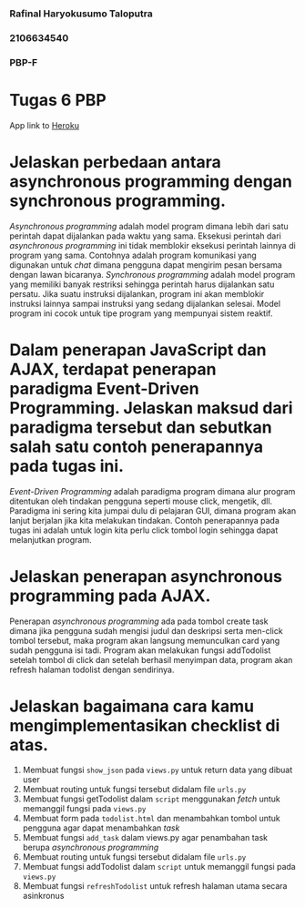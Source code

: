 ### Rafinal Haryokusumo Taloputra
### 2106634540
### PBP-F

# Tugas 6 PBP

App link to [Heroku](https://fikri-belum-sembuh.herokuapp.com/todolist/login/)

# Jelaskan perbedaan antara asynchronous programming dengan synchronous programming.
_Asynchronous programming_ adalah model program dimana lebih dari satu perintah dapat dijalankan pada waktu yang sama. Eksekusi perintah dari _asynchronous programming_ ini tidak memblokir eksekusi perintah lainnya di program yang sama. Contohnya adalah program komunikasi yang digunakan untuk _chat_ dimana pengguna dapat mengirim pesan bersama dengan lawan bicaranya. _Synchronous programming_ adalah model program yang memiliki banyak restriksi sehingga perintah harus dijalankan satu persatu. Jika suatu instruksi dijalankan, program ini akan memblokir instruksi lainnya sampai instruksi yang sedang dijalankan selesai. Model program ini cocok untuk tipe program yang mempunyai sistem reaktif.

# Dalam penerapan JavaScript dan AJAX, terdapat penerapan paradigma Event-Driven Programming. Jelaskan maksud dari paradigma tersebut dan sebutkan salah satu contoh penerapannya pada tugas ini.
_Event-Driven Programming_ adalah paradigma program dimana alur program ditentukan oleh tindakan pengguna seperti mouse click, mengetik, dll. Paradigma ini sering kita jumpai dulu di pelajaran GUI, dimana program akan lanjut berjalan jika kita melakukan tindakan. Contoh penerapannya pada tugas ini adalah untuk login kita perlu click tombol login sehingga dapat melanjutkan program.

# Jelaskan penerapan asynchronous programming pada AJAX.
Penerapan _asynchronous programming_ ada pada tombol create task dimana jika pengguna sudah mengisi judul dan deskripsi serta men-click tombol tersebut, maka program akan langsung memunculkan card yang sudah pengguna isi tadi. Program akan melakukan fungsi addTodolist setelah tombol di click dan setelah berhasil menyimpan data, program akan refresh halaman todolist dengan sendirinya.

# Jelaskan bagaimana cara kamu mengimplementasikan checklist di atas.
1. Membuat fungsi `show_json` pada `views.py` untuk return data yang dibuat user
2. Membuat routing untuk fungsi tersebut didalam file `urls.py`
3. Membuat fungsi getTodolist dalam `script` menggunakan _fetch_ untuk memanggil fungsi pada `views.py`
4. Membuat form pada `todolist.html` dan menambahkan tombol untuk pengguna agar dapat menambahkan _task_
5. Membuat fungsi `add_task` dalam views.py agar penambahan task berupa _asynchronous programming_
6. Membuat routing untuk fungsi tersebut didalam file `urls.py`
7. Membuat fungsi addTodolist dalam `script` untuk memanggil fungsi pada `views.py`
8. Membuat fungsi `refreshTodolist` untuk refresh halaman utama secara asinkronus  
